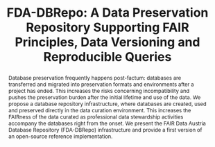 ---
abstract: 'Database preservation frequently happens post-factum: databases are transferred
  and migrated into preservation formats and environments after a project has ended.

  This increases the risks concerning incompatibility and pushes the preservation
  burden after the initial lifetime and use of the data.

  We propose a database repository infrastructure, where databases are created, used
  and preserved directly in the data curation environment. This increases the FAIRness
  of the data curated as professional data stewardship activities accompany the databases
  right from the onset. We present the FAIR Data Austria Database Repository (FDA-DBRepo)
  infrastructure and provide a first version of an open-source reference implementation.'
creators:
- Ganguly, Raman
- Michlits, Cornelia
- Weise, Martin
- Gergely, Eva
- Staudinger, Moritz
- Rauber, Andreas
- Stytsenko, Kirill
date: null
document_url: https://services.phaidra.univie.ac.at/api/object/o:1424911/download
grand_parent: iPRES
institutions:
- TU Wien
- Universität Wien
keywords:
- database preservation
- research data
- fair data
- data citation
- reproducibility
landing_page_url: https://phaidra.univie.ac.at/o:1424911
language: eng
layout: publication
license: CC BY 4.0 International
notes_url: null
parent: iPRES 2021
presentation_url: null
publication_type: paper
size: 381548
source_name: iPRES
title: 'FDA-DBRepo: A Data Preservation Repository Supporting FAIR Principles, Data
  Versioning and Reproducible Queries'
year: 2021
---